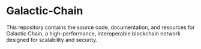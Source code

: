 # Galactic-Chain
This repository contains the source code, documentation, and resources for Galactic Chain, a high-performance, interoperable blockchain network designed for scalability and security. 
